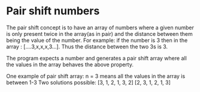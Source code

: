 # Pair shift numbers

The pair shift concept is to have an array of numbers where a given number is only present twice in the array(as in pair) 
and the distance between them being the value of the number.
For example: if the number is 3 then in the array : [....3,x,x,x,3...]. Thus the distance between the two 3s is 3.

The program expects a number and generates a pair shift array where all the values in the array behaves the above property.

One example of pair shift array:
n = 3 means all the values in the array is between 1-3
Two solutions possible:
[3, 1, 2, 1, 3, 2]
[2, 3, 1, 2, 1, 3]

